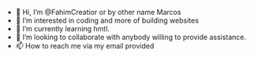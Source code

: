 - 👋 Hi, I’m @FahimCreatior or by other name Marcos 
- 👀 I’m interested in coding and more of building websites 
- 🌱 I’m currently learning hmtl.
- 💞️ I’m looking to collaborate with anybody willing to provide assistance.
- 📫 How to reach me  via my email provided 

<!---
FahimCreatior/FahimCreatior is a ✨ special ✨ repository because its `README.md` (this file) appears on your GitHub profile.
You can click the Preview link to take a look at your changes.
--->
